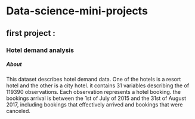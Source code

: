 # Data-science-mini-projects
## first project :
### Hotel demand analysis

##### About 
This dataset describes hotel demand data. One of the hotels is a resort hotel and the other is a city hotel. it contains 31 variables describing the of 119390 observations. Each observation represents a hotel booking. the bookings arrival is between the 1st of July of 2015 and the 31st of August 2017, including bookings that effectively arrived and bookings that were canceled.

